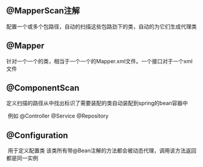 ## @MapperScan注解

​	配置一个或多个包路径，自动的扫描这些包路劲下的类，自动的为它们生成代理类

## @Mapper

​	针对一个一个的类，相当于一个一个的Mapper.xml文件。一个接口对于一个xml文件

## @ComponentScan

​	定义扫描的路径从中找出标识了需要装配的类自动装配到spring的bean容器中

​	例如 @Controller @Service @Repository

## @Configuration

​	用于定义配置类 该类所有带@Bean注解的方法都会被动态代理，调用该方法返回都是同一实例